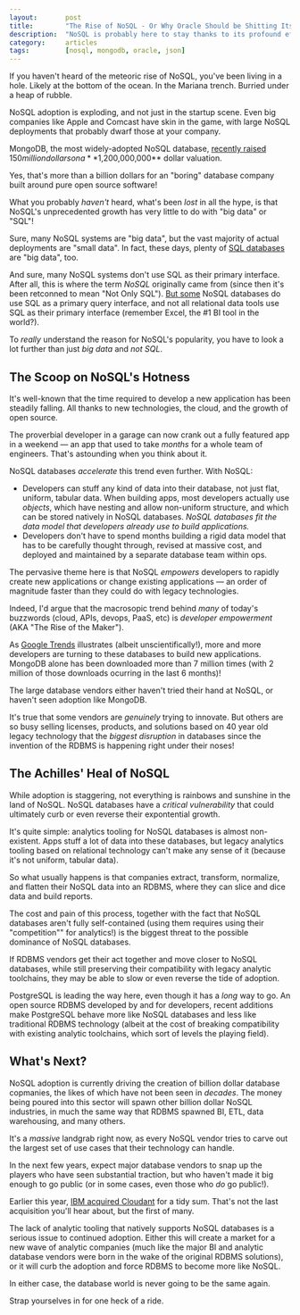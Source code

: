 ```yaml
---
layout:       post
title:        "The Rise of NoSQL - Or Why Oracle Should be Shitting Its Pants Right Now"
description:  "NoSQL is probably here to stay thanks to its profound effects on developer productivity."
category:     articles
tags:         [nosql, mongodb, oracle, json]
---
```


If you haven't heard of the meteoric rise of NoSQL, you've been living in a hole. Likely at the bottom of the ocean. In the Mariana trench. Burried under a heap of rubble.

NoSQL adoption is exploding, and not just in the startup scene. Even big companies like Apple and Comcast have skin in the game, with large NoSQL deployments that probably dwarf those at your company.

MongoDB, the most widely-adopted NoSQL database, [recently raised](http://www.crunchbase.com/funding-round/5576d45dd1a3b6f606ba5c478660a4e3) $150 million dollars on a **$1,200,000,000** dollar valuation. 

Yes, that's more than a billion dollars for an "boring" database company built around pure open source software!

What you probably *haven't* heard, what's been *lost* in all the hype, is that NoSQL's unprecedented growth has very little to do with "big data" or "SQL"!

Sure, many NoSQL systems are "big data", but the vast majority of actual deployments are "small data". In fact, these days, plenty of [SQL databases](http://www.splicemachine.com) are "big data", too.

And sure, many NoSQL systems don't use SQL as their primary interface. After all, this is where the term *NoSQL* originally came from (since then it's been retconned to mean "Not Only SQL"). [But some](http://www.couchbase.com/communities/n1ql) NoSQL databases do use SQL as a primary query interface, and not all relational data tools use SQL as their primary interface (remember Excel, the #1 BI tool in the world?).

To *really* understand the reason for NoSQL's popularity, you have to look a lot further than just *big data* and *not SQL*.

## The Scoop on NoSQL's Hotness

It's well-known that the time required to develop a new application has been steadily falling. All thanks to new technologies, the cloud, and the growth of open source.

The proverbial developer in a garage can now crank out a fully featured app in a weekend &mdash; an app that used to take *months* for a whole team of engineers. That's astounding when you think about it.

NoSQL databases *accelerate* this trend even further. With NoSQL:

* Developers can stuff any kind of data into their database, not just flat, uniform, tabular data. When building apps, most developers actually use *objects*, which have nesting and allow non-uniform structure, and which can be stored natively in NoSQL databases. *NoSQL databases fit the data model that developers already use to build applications.*
* Developers don't have to spend months building a rigid data model that has to be carefully thought through, revised at massive cost, and deployed and maintained by a separate database team within ops.

The pervasive theme here is that NoSQL *empowers* developers to rapidly create new applications or change existing applications &mdash; an order of magnitude faster than they could do with legacy technologies.

Indeed, I'd argue that the macrosopic trend behind *many* of today's buzzwords (cloud, APIs, devops, PaaS, etc) is *developer empowerment* (AKA "The Rise of the Maker").

As [Google Trends](http://www.google.com/trends/explore#q=mongodb%2C%20oracle%20db&cmpt=q) illustrates (albeit unscientifically!), more and more developers are turning to these databases to build new applications. MongoDB alone has been downloaded more than 7 million times (with 2 million of those downloads ocurring in the last 6 months)!

The large database vendors either haven't tried their hand at NoSQL, or haven't seen adoption like MongoDB. 

It's true that some vendors are *genuinely* trying to innovate. But others are so busy selling licenses, products, and solutions based on 40 year old legacy technology that the *biggest disruption* in databases since the invention of the RDBMS is happening right under their noses!

## The Achilles' Heal of NoSQL

While adoption is staggering, not everything is rainbows and sunshine in the land of NoSQL. NoSQL databases have a *critical vulnerability* that could ultimately curb or even reverse their expontential growth.

It's quite simple: analytics tooling for NoSQL databases is almost non-existent. Apps stuff a lot of data into these databases, but legacy analytics tooling based on relational technology can't make any sense of it (because it's not uniform, tabular data).

So what usually happens is that companies extract, transform, normalize, and flatten their NoSQL data into an RDBMS, where they can slice and dice data and build reports.

The cost and pain of this process, together with the fact that NoSQL databases aren't fully self-contained (using them requires using their "competition"" for analytics!) is the biggest threat to the possible dominance of NoSQL databases.

If RDBMS vendors get their act together and move closer to NoSQL databases, while still preserving their compatibility with legacy analytic toolchains, they may be able to slow or even reverse the tide of adoption.

PostgreSQL is leading the way here, even though it has a *long* way to go. An open source RDBMS developed by and for developers, recent additions make  PostgreSQL behave more like NoSQL databases and less like traditional RDBMS technology (albeit at the cost of breaking compatibility with existing analytic toolchains, which sort of levels the playing field).

## What's Next?

NoSQL adoption is currently driving the creation of billion dollar database copmanies, the likes of which have not been seen in *decades*. The money being poured into this sector will spawn other billion dollar NoSQL industries, in much the same way that RDBMS spawned BI, ETL, data warehousing, and many others.

It's a *massive* landgrab right now, as every NoSQL vendor tries to carve out the largest set of use cases that their technology can handle.

In the next few years, expect major database vendors to snap up the players who have seen substantial traction, but who haven't made it big enough to go public (or in some cases, even those who *do* go public!).

Earlier this year, [IBM acquired Cloudant](http://www-03.ibm.com/press/us/en/pressrelease/43342.wss) for a tidy sum. That's not the last acquisition you'll hear about, but the first of many.

The lack of analytic tooling that natively supports NoSQL databases is a serious issue to continued adoption. Either this will create a market for a new wave of analytic companies (much like the major BI and analytic database vendors were born in the wake of the original RDBMS solutions), or it will curb the adoption and force RDBMS to become more like NoSQL.

In either case, the database world is never going to be the same again. 

Strap yourselves in for one heck of a ride.
